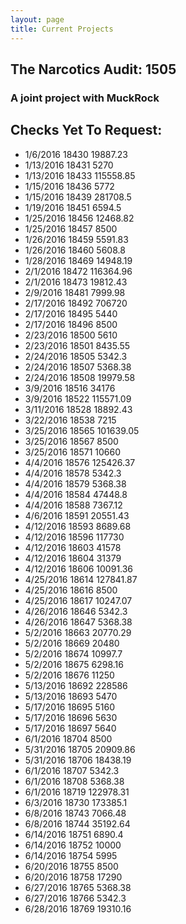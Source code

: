 ```yaml
---
layout: page
title: Current Projects
---
```

## The Narcotics Audit: 1505

### A joint project with MuckRock

## Checks Yet To Request:
* 1/6/2016	18430	19887.23
* 1/13/2016	18431	5270
* 1/13/2016	18433	115558.85
* 1/15/2016	18436	5772
* 1/15/2016	18439	281708.5
* 1/19/2016	18451	6594.5
* 1/25/2016	18456	12468.82
* 1/25/2016	18457	8500
* 1/26/2016	18459	5591.83
* 1/26/2016	18460	5608.8
* 1/28/2016	18469	14948.19
* 2/1/2016	18472	116364.96
* 2/1/2016	18473	19812.43
* 2/9/2016	18481	7999.98
* 2/17/2016	18492	706720
* 2/17/2016	18495	5440
* 2/17/2016	18496	8500
* 2/23/2016	18500	5610
* 2/23/2016	18501	8435.55
* 2/24/2016	18505	5342.3
* 2/24/2016	18507	5368.38
* 2/24/2016	18508	19979.58
* 3/9/2016	18516	34176
* 3/9/2016	18522	115571.09
* 3/11/2016	18528	18892.43
* 3/22/2016	18538	7215
* 3/25/2016	18565	101639.05
* 3/25/2016	18567	8500
* 3/25/2016	18571	10660
* 4/4/2016	18576	125426.37
* 4/4/2016	18578	5342.3
* 4/4/2016	18579	5368.38
* 4/4/2016	18584	47448.8
* 4/4/2016	18588	7367.12
* 4/6/2016	18591	20551.43
* 4/12/2016	18593	8689.68
* 4/12/2016	18596	117730
* 4/12/2016	18603	41578
* 4/12/2016	18604	31379
* 4/12/2016	18606	10091.36
* 4/25/2016	18614	127841.87
* 4/25/2016	18616	8500
* 4/25/2016	18617	10247.07
* 4/26/2016	18646	5342.3
* 4/26/2016	18647	5368.38
* 5/2/2016	18663	20770.29
* 5/2/2016	18669	20480
* 5/2/2016	18674	10997.7
* 5/2/2016	18675	6298.16
* 5/2/2016	18676	11250
* 5/13/2016	18692	228586
* 5/13/2016	18693	5470
* 5/17/2016	18695	5160
* 5/17/2016	18696	5630
* 5/17/2016	18697	5640
* 6/1/2016	18704	8500
* 5/31/2016	18705	20909.86
* 5/31/2016	18706	18438.19
* 6/1/2016	18707	5342.3
* 6/1/2016	18708	5368.38
* 6/1/2016	18719	122978.31
* 6/3/2016	18730	173385.1
* 6/8/2016	18743	7066.48
* 6/8/2016	18744	35192.64
* 6/14/2016	18751	6890.4
* 6/14/2016	18752	10000
* 6/14/2016	18754	5995
* 6/20/2016	18755	8500
* 6/20/2016	18758	17290
* 6/27/2016	18765	5368.38
* 6/27/2016	18766	5342.3
* 6/28/2016	18769	19310.16


